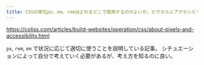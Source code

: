 ```yaml
---
title: CSSの単位px、em、remはどれをどこで使用するのがよいか、ピクセルとアクセシビリティにおける意外な真相 | コリス
---
```


https://coliss.com/articles/build-websites/operation/css/about-pixels-and-accessibility.html

`px`, `rem`, `em` で状況に応じて適切に使うことを説明している記事。
シチュエーションによって自分で考えていく必要があるが、考え方を知るのに良い。

